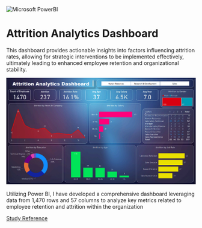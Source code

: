![Microsoft PowerBI](https://img.shields.io/badge/Microsoft-PowerBI-yellow.svg)

# Attrition Analytics Dashboard

This dashboard provides actionable insights into factors influencing attrition rates, allowing for strategic interventions to be implemented effectively, ultimately leading to enhanced employee retention and organizational stability.

![Dashboard](https://github.com/rsturka/Attrition-Analytics-Dashboard/blob/main/Images/Dashboard.png)

Utilizing Power BI, I have developed a comprehensive dashboard leveraging data from 1,470 rows and 57 columns to analyze key metrics related to employee retention and attrition within the organization

[Study Reference](https://github.com/rsturka/Attrition-Analytics-Dashboard/blob/main/Project.pbix)
